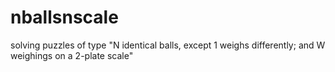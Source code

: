 # nballsnscale
solving puzzles of type "N identical balls, except 1 weighs differently; and W weighings on a 2-plate scale"
